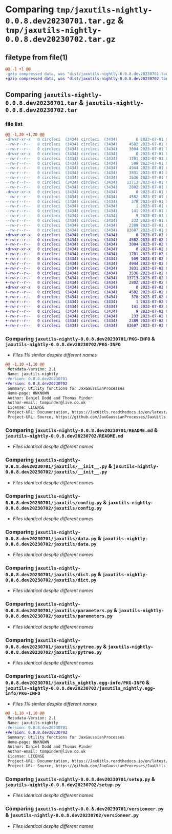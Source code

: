 # Comparing `tmp/jaxutils-nightly-0.0.8.dev20230701.tar.gz` & `tmp/jaxutils-nightly-0.0.8.dev20230702.tar.gz`

## filetype from file(1)

```diff
@@ -1 +1 @@
-gzip compressed data, was "dist/jaxutils-nightly-0.0.8.dev20230701.tar", last modified: Sat Jul  1 00:06:32 2023, max compression
+gzip compressed data, was "dist/jaxutils-nightly-0.0.8.dev20230702.tar", last modified: Sun Jul  2 00:06:40 2023, max compression
```

## Comparing `jaxutils-nightly-0.0.8.dev20230701.tar` & `jaxutils-nightly-0.0.8.dev20230702.tar`

### file list

```diff
@@ -1,20 +1,20 @@
-drwxr-xr-x   0 circleci  (3434) circleci  (3434)        0 2023-07-01 00:06:32.296754 jaxutils-nightly-0.0.8.dev20230701/
--rw-r--r--   0 circleci  (3434) circleci  (3434)     4582 2023-07-01 00:06:32.296754 jaxutils-nightly-0.0.8.dev20230701/PKG-INFO
--rw-r--r--   0 circleci  (3434) circleci  (3434)     3004 2023-07-01 00:06:24.000000 jaxutils-nightly-0.0.8.dev20230701/README.md
-drwxr-xr-x   0 circleci  (3434) circleci  (3434)        0 2023-07-01 00:06:32.304754 jaxutils-nightly-0.0.8.dev20230701/jaxutils/
--rw-r--r--   0 circleci  (3434) circleci  (3434)     1701 2023-07-01 00:06:24.000000 jaxutils-nightly-0.0.8.dev20230701/jaxutils/__init__.py
--rw-r--r--   0 circleci  (3434) circleci  (3434)      509 2023-07-01 00:06:32.304754 jaxutils-nightly-0.0.8.dev20230701/jaxutils/_version.py
--rw-r--r--   0 circleci  (3434) circleci  (3434)     4944 2023-07-01 00:06:24.000000 jaxutils-nightly-0.0.8.dev20230701/jaxutils/config.py
--rw-r--r--   0 circleci  (3434) circleci  (3434)     3831 2023-07-01 00:06:24.000000 jaxutils-nightly-0.0.8.dev20230701/jaxutils/data.py
--rw-r--r--   0 circleci  (3434) circleci  (3434)     3536 2023-07-01 00:06:24.000000 jaxutils-nightly-0.0.8.dev20230701/jaxutils/dict.py
--rw-r--r--   0 circleci  (3434) circleci  (3434)    13713 2023-07-01 00:06:24.000000 jaxutils-nightly-0.0.8.dev20230701/jaxutils/parameters.py
--rw-r--r--   0 circleci  (3434) circleci  (3434)     2802 2023-07-01 00:06:24.000000 jaxutils-nightly-0.0.8.dev20230701/jaxutils/pytree.py
-drwxr-xr-x   0 circleci  (3434) circleci  (3434)        0 2023-07-01 00:06:32.296754 jaxutils-nightly-0.0.8.dev20230701/jaxutils_nightly.egg-info/
--rw-r--r--   0 circleci  (3434) circleci  (3434)     4582 2023-07-01 00:06:32.000000 jaxutils-nightly-0.0.8.dev20230701/jaxutils_nightly.egg-info/PKG-INFO
--rw-r--r--   0 circleci  (3434) circleci  (3434)      378 2023-07-01 00:06:32.000000 jaxutils-nightly-0.0.8.dev20230701/jaxutils_nightly.egg-info/SOURCES.txt
--rw-r--r--   0 circleci  (3434) circleci  (3434)        1 2023-07-01 00:06:32.000000 jaxutils-nightly-0.0.8.dev20230701/jaxutils_nightly.egg-info/dependency_links.txt
--rw-r--r--   0 circleci  (3434) circleci  (3434)      141 2023-07-01 00:06:32.000000 jaxutils-nightly-0.0.8.dev20230701/jaxutils_nightly.egg-info/requires.txt
--rw-r--r--   0 circleci  (3434) circleci  (3434)        9 2023-07-01 00:06:32.000000 jaxutils-nightly-0.0.8.dev20230701/jaxutils_nightly.egg-info/top_level.txt
--rw-r--r--   0 circleci  (3434) circleci  (3434)      233 2023-07-01 00:06:32.304754 jaxutils-nightly-0.0.8.dev20230701/setup.cfg
--rw-r--r--   0 circleci  (3434) circleci  (3434)     2389 2023-07-01 00:06:24.000000 jaxutils-nightly-0.0.8.dev20230701/setup.py
--rw-r--r--   0 circleci  (3434) circleci  (3434)    83607 2023-07-01 00:06:24.000000 jaxutils-nightly-0.0.8.dev20230701/versioneer.py
+drwxr-xr-x   0 circleci  (3434) circleci  (3434)        0 2023-07-02 00:06:40.739193 jaxutils-nightly-0.0.8.dev20230702/
+-rw-r--r--   0 circleci  (3434) circleci  (3434)     4582 2023-07-02 00:06:40.739193 jaxutils-nightly-0.0.8.dev20230702/PKG-INFO
+-rw-r--r--   0 circleci  (3434) circleci  (3434)     3004 2023-07-02 00:06:34.000000 jaxutils-nightly-0.0.8.dev20230702/README.md
+drwxr-xr-x   0 circleci  (3434) circleci  (3434)        0 2023-07-02 00:06:40.739193 jaxutils-nightly-0.0.8.dev20230702/jaxutils/
+-rw-r--r--   0 circleci  (3434) circleci  (3434)     1701 2023-07-02 00:06:34.000000 jaxutils-nightly-0.0.8.dev20230702/jaxutils/__init__.py
+-rw-r--r--   0 circleci  (3434) circleci  (3434)      509 2023-07-02 00:06:40.739193 jaxutils-nightly-0.0.8.dev20230702/jaxutils/_version.py
+-rw-r--r--   0 circleci  (3434) circleci  (3434)     4944 2023-07-02 00:06:34.000000 jaxutils-nightly-0.0.8.dev20230702/jaxutils/config.py
+-rw-r--r--   0 circleci  (3434) circleci  (3434)     3831 2023-07-02 00:06:34.000000 jaxutils-nightly-0.0.8.dev20230702/jaxutils/data.py
+-rw-r--r--   0 circleci  (3434) circleci  (3434)     3536 2023-07-02 00:06:34.000000 jaxutils-nightly-0.0.8.dev20230702/jaxutils/dict.py
+-rw-r--r--   0 circleci  (3434) circleci  (3434)    13713 2023-07-02 00:06:34.000000 jaxutils-nightly-0.0.8.dev20230702/jaxutils/parameters.py
+-rw-r--r--   0 circleci  (3434) circleci  (3434)     2802 2023-07-02 00:06:34.000000 jaxutils-nightly-0.0.8.dev20230702/jaxutils/pytree.py
+drwxr-xr-x   0 circleci  (3434) circleci  (3434)        0 2023-07-02 00:06:40.739193 jaxutils-nightly-0.0.8.dev20230702/jaxutils_nightly.egg-info/
+-rw-r--r--   0 circleci  (3434) circleci  (3434)     4582 2023-07-02 00:06:40.000000 jaxutils-nightly-0.0.8.dev20230702/jaxutils_nightly.egg-info/PKG-INFO
+-rw-r--r--   0 circleci  (3434) circleci  (3434)      378 2023-07-02 00:06:40.000000 jaxutils-nightly-0.0.8.dev20230702/jaxutils_nightly.egg-info/SOURCES.txt
+-rw-r--r--   0 circleci  (3434) circleci  (3434)        1 2023-07-02 00:06:40.000000 jaxutils-nightly-0.0.8.dev20230702/jaxutils_nightly.egg-info/dependency_links.txt
+-rw-r--r--   0 circleci  (3434) circleci  (3434)      141 2023-07-02 00:06:40.000000 jaxutils-nightly-0.0.8.dev20230702/jaxutils_nightly.egg-info/requires.txt
+-rw-r--r--   0 circleci  (3434) circleci  (3434)        9 2023-07-02 00:06:40.000000 jaxutils-nightly-0.0.8.dev20230702/jaxutils_nightly.egg-info/top_level.txt
+-rw-r--r--   0 circleci  (3434) circleci  (3434)      233 2023-07-02 00:06:40.739193 jaxutils-nightly-0.0.8.dev20230702/setup.cfg
+-rw-r--r--   0 circleci  (3434) circleci  (3434)     2389 2023-07-02 00:06:34.000000 jaxutils-nightly-0.0.8.dev20230702/setup.py
+-rw-r--r--   0 circleci  (3434) circleci  (3434)    83607 2023-07-02 00:06:34.000000 jaxutils-nightly-0.0.8.dev20230702/versioneer.py
```

### Comparing `jaxutils-nightly-0.0.8.dev20230701/PKG-INFO` & `jaxutils-nightly-0.0.8.dev20230702/PKG-INFO`

 * *Files 1% similar despite different names*

```diff
@@ -1,10 +1,10 @@
 Metadata-Version: 2.1
 Name: jaxutils-nightly
-Version: 0.0.8.dev20230701
+Version: 0.0.8.dev20230702
 Summary: Utility functions for JaxGaussianProcesses
 Home-page: UNKNOWN
 Author: Daniel Dodd and Thomas Pinder
 Author-email: tompinder@live.co.uk
 License: LICENSE
 Project-URL: Documentation, https://JaxUitls.readthedocs.io/en/latest/
 Project-URL: Source, https://github.com/JaxGaussianProcesses/JaxUitls
```

### Comparing `jaxutils-nightly-0.0.8.dev20230701/README.md` & `jaxutils-nightly-0.0.8.dev20230702/README.md`

 * *Files identical despite different names*

### Comparing `jaxutils-nightly-0.0.8.dev20230701/jaxutils/__init__.py` & `jaxutils-nightly-0.0.8.dev20230702/jaxutils/__init__.py`

 * *Files identical despite different names*

### Comparing `jaxutils-nightly-0.0.8.dev20230701/jaxutils/config.py` & `jaxutils-nightly-0.0.8.dev20230702/jaxutils/config.py`

 * *Files identical despite different names*

### Comparing `jaxutils-nightly-0.0.8.dev20230701/jaxutils/data.py` & `jaxutils-nightly-0.0.8.dev20230702/jaxutils/data.py`

 * *Files identical despite different names*

### Comparing `jaxutils-nightly-0.0.8.dev20230701/jaxutils/dict.py` & `jaxutils-nightly-0.0.8.dev20230702/jaxutils/dict.py`

 * *Files identical despite different names*

### Comparing `jaxutils-nightly-0.0.8.dev20230701/jaxutils/parameters.py` & `jaxutils-nightly-0.0.8.dev20230702/jaxutils/parameters.py`

 * *Files identical despite different names*

### Comparing `jaxutils-nightly-0.0.8.dev20230701/jaxutils/pytree.py` & `jaxutils-nightly-0.0.8.dev20230702/jaxutils/pytree.py`

 * *Files identical despite different names*

### Comparing `jaxutils-nightly-0.0.8.dev20230701/jaxutils_nightly.egg-info/PKG-INFO` & `jaxutils-nightly-0.0.8.dev20230702/jaxutils_nightly.egg-info/PKG-INFO`

 * *Files 1% similar despite different names*

```diff
@@ -1,10 +1,10 @@
 Metadata-Version: 2.1
 Name: jaxutils-nightly
-Version: 0.0.8.dev20230701
+Version: 0.0.8.dev20230702
 Summary: Utility functions for JaxGaussianProcesses
 Home-page: UNKNOWN
 Author: Daniel Dodd and Thomas Pinder
 Author-email: tompinder@live.co.uk
 License: LICENSE
 Project-URL: Documentation, https://JaxUitls.readthedocs.io/en/latest/
 Project-URL: Source, https://github.com/JaxGaussianProcesses/JaxUitls
```

### Comparing `jaxutils-nightly-0.0.8.dev20230701/setup.py` & `jaxutils-nightly-0.0.8.dev20230702/setup.py`

 * *Files identical despite different names*

### Comparing `jaxutils-nightly-0.0.8.dev20230701/versioneer.py` & `jaxutils-nightly-0.0.8.dev20230702/versioneer.py`

 * *Files identical despite different names*

